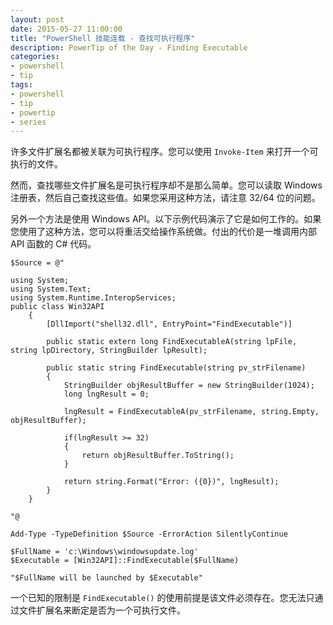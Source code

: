 ```yaml
---
layout: post
date: 2015-05-27 11:00:00
title: "PowerShell 技能连载 - 查找可执行程序"
description: PowerTip of the Day - Finding Executable
categories:
- powershell
- tip
tags:
- powershell
- tip
- powertip
- series
---
```

许多文件扩展名都被关联为可执行程序。您可以使用 `Invoke-Item` 来打开一个可执行的文件。

然而，查找哪些文件扩展名是可执行程序却不是那么简单。您可以读取 Windows 注册表，然后自己查找这些值。如果您采用这种方法，请注意 32/64 位的问题。

另外一个方法是使用 Windows API。以下示例代码演示了它是如何工作的。如果您使用了这种方法，您可以将重活交给操作系统做。付出的代价是一堆调用内部 API 函数的 C# 代码。


    $Source = @"
    
    using System;
    using System.Text;
    using System.Runtime.InteropServices;
    public class Win32API
        {
            [DllImport("shell32.dll", EntryPoint="FindExecutable")] 
    
            public static extern long FindExecutableA(string lpFile, string lpDirectory, StringBuilder lpResult);
    
            public static string FindExecutable(string pv_strFilename)
            {
                StringBuilder objResultBuffer = new StringBuilder(1024);
                long lngResult = 0;
    
                lngResult = FindExecutableA(pv_strFilename, string.Empty, objResultBuffer);
    
                if(lngResult >= 32)
                {
                    return objResultBuffer.ToString();
                }
    
                return string.Format("Error: ({0})", lngResult);
            }
        }
    
    "@
    
    Add-Type -TypeDefinition $Source -ErrorAction SilentlyContinue
    
    $FullName = 'c:\Windows\windowsupdate.log'
    $Executable = [Win32API]::FindExecutable($FullName)
        
    "$FullName will be launched by $Executable"

一个已知的限制是 `FindExecutable()` 的使用前提是该文件必须存在。您无法只通过文件扩展名来断定是否为一个可执行文件。

<!--本文国际来源：[Finding Executable](http://community.idera.com/powershell/powertips/b/tips/posts/finding-executable)-->
